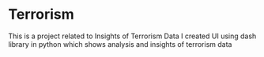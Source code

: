 # Terrorism
This is a project related to Insights of Terrorism Data
I created UI using dash library in python which shows analysis and insights of terrorism data 
